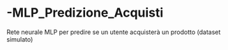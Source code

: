 # -MLP_Predizione_Acquisti
 Rete neurale MLP per predire se un utente acquisterà un prodotto (dataset simulato)
